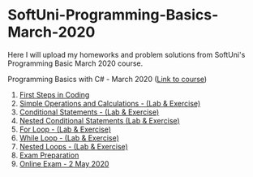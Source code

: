 # SoftUni-Programming-Basics-March-2020

Here I will upload my homeworks and problem solutions from SoftUni's Programming Basic March 2020 course.

Programming Basics with C# - March 2020 ([Link to course](https://softuni.bg/trainings/2808/programming-basics-with-c-sharp-march-2020))

1. [First Steps in Coding](https://github.com/shllshckd/SoftUni-Programming-Basics-March-2020/tree/master/Week%201%20-%20First%20Steps%20in%20Coding%20-%207%20march/SoftUniWorksWeek1)
2. [Simple Operations and Calculations - (Lab & Exercise)](https://github.com/shllshckd/SoftUni-Programming-Basics-March-2020/tree/master/Week%202%20-%20Simple%20Operations%20and%20Calculations%20-%2014%20and%2015%20march/SoftUniWorksWeek2)
3. [Conditional Statements - (Lab & Exercise)](https://github.com/shllshckd/SoftUni-Programming-Basics-March-2020/tree/master/Week%203%20-%20Conditional%20Statements%20-%2021%20and%2022%20march/SoftUniWorksWeek3)
4. [Nested Conditional Statements (Lab & Exercise)](https://github.com/shllshckd/SoftUni-Programming-Basics-March-2020/tree/master/Week%204%20-%20Nested%20Conditional%20Statements%20-%2028%20and%2029%20march/SoftUniWorksWeek4)
5. [For Loop - (Lab & Exercise)](https://github.com/shllshckd/SoftUni-Programming-Basics-March-2020/tree/master/Week%205%20-%20For%20Loop%20-%204%20and%205%20april/SoftUniWorksWeek5)
6. [While Loop - (Lab & Exercise)](https://github.com/shllshckd/SoftUni-Programming-Basics-March-2020/tree/master/Week%206%20-%20While%20Loop%20-%2011%20and%2012%20april/SoftUniWorksWeek6)
7. [Nested Loops - (Lab & Exercise)](https://github.com/shllshckd/SoftUni-Programming-Basics-March-2020/tree/master/Week%207%20-%20Nested%20Loops%20-%2025%20and%2026%20april/SoftUniWorksWeek7)
8. [Exam Preparation](https://github.com/shllshckd/SoftUni-Programming-Basics-March-2020/tree/master/Week%208%20-%20Exam%20Preparation%20-%2030%20april/ExamPreparation)
9. [Online Exam - 2 May 2020](https://github.com/shllshckd/SoftUni-Programming-Basics-March-2020/tree/master/Week%208%20-%20Online%20Exam%20-%202%20May/Exam)
